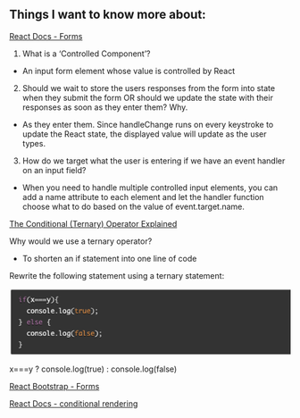 ## Things I want to know more about:

[React Docs - Forms](https://reactjs.org/docs/forms.html)

1. What is a ‘Controlled Component’?

- An input form element whose value is controlled by React

2. Should we wait to store the users responses from the form into state when they submit the form OR should we update the state with their responses as soon as they enter them? Why.

- As they enter them. Since handleChange runs on every keystroke to update the React state, the displayed value will update as the user types.

3. How do we target what the user is entering if we have an event handler on an input field?

- When you need to handle multiple controlled input elements, you can add a name attribute to each element and let the handler function choose what to do based on the value of event.target.name.

[The Conditional (Ternary) Operator Explained](https://codeburst.io/javascript-the-conditional-ternary-operator-explained-cac7218beeff)

Why would we use a ternary operator?

- To shorten an if statement into one line of code

Rewrite the following statement using a ternary statement:

![if statement](/img/ifstatement.png)

x===y ? console.log(true) : console.log(false)


[React Bootstrap - Forms](https://react-bootstrap.github.io/forms/overview/)

[React Docs - conditional rendering](https://reactjs.org/docs/conditional-rendering.html)
